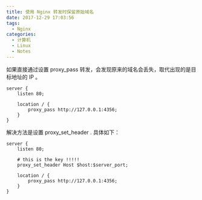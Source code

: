 ```yaml
---
title: 使用 Nginx 转发时保留原始域名
date: 2017-12-29 17:03:56
tags:
  - Nginx
categories: 
  - 计算机
  - Linux
  - Notes
---
```


如果直接通过设置 proxy_pass 转发，会发现原来的域名会丢失，取代出现的是目标地址的 IP 。



	server {
        listen 80;

        location / {
        	proxy_pass http://127.0.0.1:4356;
	    }
	}


解决方法是设置 proxy_set_header . 具体如下：

	server {
        listen 80;

        # this is the key !!!!!
        proxy_set_header Host $host:$server_port;

        location / {
        	proxy_pass http://127.0.0.1:4356;
	    }
	}